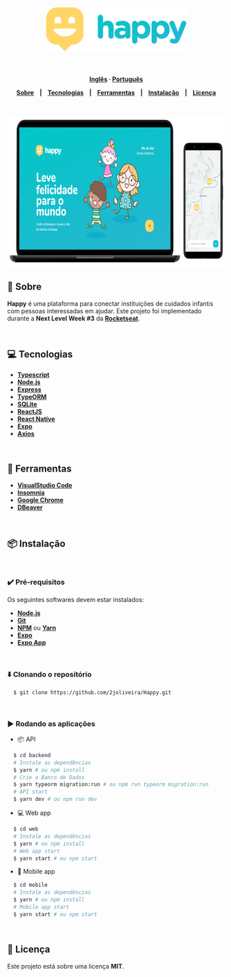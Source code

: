 <h1 align="center">
  <img alt="Happy" src=".github/logo.svg" height="100px">
</h1>

<strong>
<br>
<p align="center">
    <a href="README.md">Inglês</a>
    ·
    <a href="README-pt.md">Português</a>
</p>

<p align="center">
  <a href="#bookmark-sobre">Sobre</a>
  &nbsp;&nbsp;&nbsp;|&nbsp;&nbsp;&nbsp;
  <a href="#computer-tecnologias">Tecnologias</a>
  &nbsp;&nbsp;&nbsp;|&nbsp;&nbsp;&nbsp;
  <a href="#wrench-ferramentas">Ferramentas</a>
  &nbsp;&nbsp;&nbsp;|&nbsp;&nbsp;&nbsp;
  <a href="#package-instalação">Instalação</a>
  &nbsp;&nbsp;&nbsp;|&nbsp;&nbsp;&nbsp;
  <a href="#memo-licença">Licença</a>
</p>
</strong>
<br>

<p align="center">
    <img alt="Screens" src=".github/happy-screens.png" height="350px" />
</p>

## :bookmark: Sobre

**Happy** é uma plataforma para conectar instituições de cuidados infantis com pessoas interessadas em ajudar. Este projeto foi implementado durante a **Next Level Week #3** da **[Rocketseat](https://rocketseat.com.br/)**.

<br>

## :computer: Tecnologias

-  **[Typescript](https://www.typescriptlang.org/)**
-  **[Node.js](https://nodejs.org/)**
-  **[Express](https://expressjs.com/)**
-  **[TypeORM](https://typeorm.io/)**
-  **[SQLite](https://www.sqlite.org/)**
-  **[ReactJS](https://reactjs.org/)**
-  **[React Native](http://facebook.github.io/react-native/)**
-  **[Expo](https://expo.io/)**
-  **[Axios](https://github.com/axios/axios)**

<br>

## :wrench: Ferramentas

- **[VisualStudio Code](https://code.visualstudio.com/)**
- **[Insomnia](https://insomnia.rest/)**
- **[Google Chrome](https://www.google.com/chrome/)**
- **[DBeaver](https://dbeaver.io/)**

<br>

## :package: Instalação

<br>

### :heavy_check_mark: **Pré-requisitos**

Os seguintes softwares devem estar instalados:
  
  - **[Node.js](https://nodejs.org/en/)**
  - **[Git](https://git-scm.com/)**
  - **[NPM](https://www.npmjs.com/)** ou **[Yarn](https://yarnpkg.com/)**
  - **[Expo](https://expo.io/)** 
  - **[Expo App](https://play.google.com/store/apps/details?id=host.exp.exponent)**

<br>
  
### :arrow_down: **Clonando o repositório**

```sh
  $ git clone https://github.com/2joliveira/Happy.git
```

<br>

### :arrow_forward:	**Rodando as aplicações**

- :package: API

```sh
  $ cd backend
  # Instale as dependências
  $ yarn # ou npm install
  # Crie o Banco de Dados
  $ yarn typeorm migration:run # ou npm run typeorm migration:run
  # API start
  $ yarn dev # ou npm run dev
```

- :computer: Web app

```sh
  $ cd web
  # Instale as dependências
  $ yarn # ou npm install
  # Web app start
  $ yarn start # ou npm start
```

- :iphone: Mobile app

```sh
  $ cd mobile
  # Instale as dependências
  $ yarn # ou npm install
  # Mobile app start
  $ yarn start # ou npm start
```

<br>

## :memo: Licença

Este projeto está sobre uma licença **MIT**.


